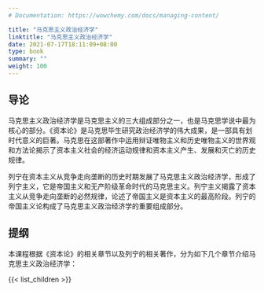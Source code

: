 ```yaml
---
# Documentation: https://wowchemy.com/docs/managing-content/

title: "马克思主义政治经济学"
linktitle: "马克思主义政治经济学"
date: 2021-07-17T18:11:09+08:00
type: book
summary: ""
weight: 100
---
```


<!--more-->

## 导论

马克思主义政治经济学是马克思主义的三大组成部分之一，也是马克思学说中最为核心的部分。《资本论》是马克思毕生研究政治经济学的伟大成果，是一部具有划时代意义的巨著。马克思在这部著作中运用辩证唯物主义和历史唯物主义的世界观和方法论揭示了资本主义社会的经济运动规律和资本主义产生、发展和灭亡的历史规律。

列宁在资本主义从竞争走向垄断的历史时期发展了马克思主义政治经济学，形成了列宁主义，它是帝国主义和无产阶级革命时代的马克思主义。列宁主义揭露了资本主义从竞争走向垄断的必然规律，论述了帝国主义是资本主义的最高阶段。列宁的帝国主义论构成了马克思主义政治经济学的重要组成部分。

## 提纲

本课程根据《资本论》的相关章节以及列宁的相关著作，分为如下几个章节介绍马克思主义政治经济学：

{{< list_children >}}
